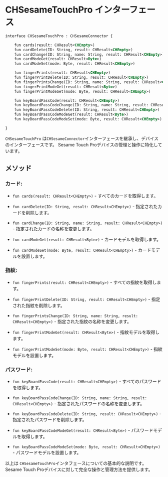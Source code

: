 
# CHSesameTouchPro インターフェース
```svg
interface CHSesameTouchPro : CHSesameConnector {

    fun cards(result: CHResult<CHEmpty>)
    fun cardDelete(ID: String, result: CHResult<CHEmpty>)
    fun cardChange(ID: String, name: String, result: CHResult<CHEmpty>)
    fun cardModeGet(result: CHResult<Byte>)
    fun cardModeSet(mode: Byte, result: CHResult<CHEmpty>)

    fun fingerPrints(result: CHResult<CHEmpty>)
    fun fingerPrintDelete(ID: String, result: CHResult<CHEmpty>)
    fun fingerPrintsChange(ID: String, name: String, result: CHResult<CHEmpty>)
    fun fingerPrintModeGet(result: CHResult<Byte>)
    fun fingerPrintModeSet(mode: Byte, result: CHResult<CHEmpty>)

    fun keyBoardPassCode(result: CHResult<CHEmpty>)
    fun keyBoardPassCodeChange(ID: String, name: String, result: CHResult<CHEmpty>)
    fun keyBoardPassCodeDelete(ID: String, result: CHResult<CHEmpty>)
    fun keyBoardPassCodeModeGet(result: CHResult<Byte>)
    fun keyBoardPassCodeModeSet(mode: Byte, result: CHResult<CHEmpty>)

}
```
`CHSesameTouchPro` は`CHSesameConnector`インターフェースを継承し、デバイスのインターフェースです。 Sesame Touch Proデバイスの管理と操作に特化しています。

## メソッド

### カード:

- `fun cards(result: CHResult<CHEmpty>)` - すべてのカードを取得します。

- `fun cardDelete(ID: String, result: CHResult<CHEmpty>)` - 指定されたカードを削除します。

- `fun cardChange(ID: String, name: String, result: CHResult<CHEmpty>)` - 指定されたカードの名称を変更します。

- `fun cardModeGet(result: CHResult<Byte>)` - カードモデルを取得します。

- `fun cardModeSet(mode: Byte, result: CHResult<CHEmpty>)` - カードモデルを設置します。

### 指紋:

- `fun fingerPrints(result: CHResult<CHEmpty>)` - すべての指紋を取得します。

- `fun fingerPrintDelete(ID: String, result: CHResult<CHEmpty>)` - 指定された指紋を削除します。

- `fun fingerPrintsChange(ID: String, name: String, result: CHResult<CHEmpty>)` - 指定された指紋の名称を変更します。

- `fun fingerPrintModeGet(result: CHResult<Byte>)` - 指紋モデルを取得します。

- `fun fingerPrintModeSet(mode: Byte, result: CHResult<CHEmpty>)` - 指紋モデルを設置します。

### パスワード:

- `fun keyBoardPassCode(result: CHResult<CHEmpty>)` - すべてのパスワードを取得します。

- `fun keyBoardPassCodeChange(ID: String, name: String, result: CHResult<CHEmpty>)` - 指定されたパスワードの名称を変更します。

- `fun keyBoardPassCodeDelete(ID: String, result: CHResult<CHEmpty>)` - 指定されたパスワードを削除します。

- `fun keyBoardPassCodeModeGet(result: CHResult<Byte>)` - パスワードモデルを取得します。

- `fun keyBoardPassCodeModeSet(mode: Byte, result: CHResult<CHEmpty>)` - パスワードモデルを設置します。

以上は `CHSesameTouchPro`インタフェースについての基本的な説明です。Sesame Touch Proデバイスに対して完全な操作と管理方法を提供します。
